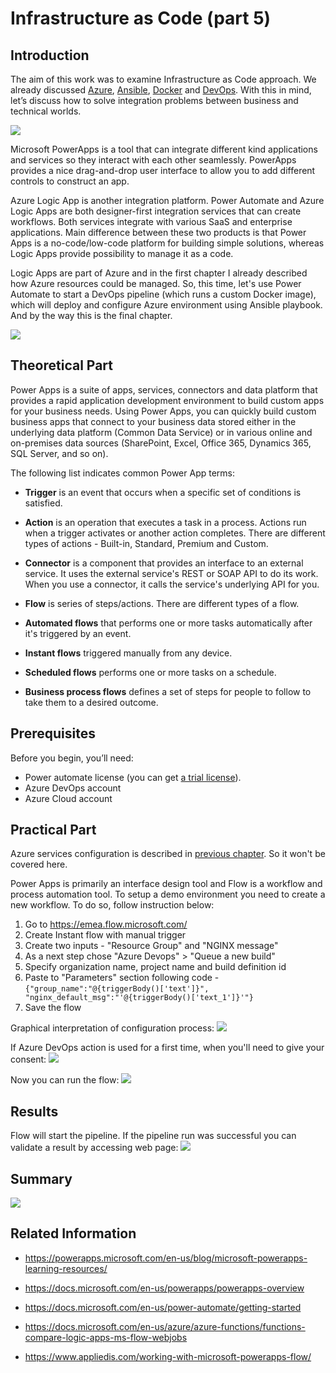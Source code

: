 # Infrastructure as Code (part 5)
## Introduction

The aim of this work was to examine Infrastructure as Code approach. We already discussed [Azure](/iac-00/README.md), [Ansible](/iac-01/README.md), [Docker](/iac-02/README.md) and [DevOps](/iac-03/README.md). With this in mind, let’s discuss how to solve integration problems between business and technical worlds. 

![](/images/iac/cloud_journey_04.png)

Microsoft PowerApps is a tool that can integrate different kind applications and services so they interact with each other seamlessly. PowerApps provides a nice drag-and-drop user interface to allow you to add different controls to construct an app.

Azure Logic App is another integration platform. Power Automate and Azure Logic Apps are both designer-first integration services that can create workflows. Both services integrate with various SaaS and enterprise applications. Main difference between these two products is that Power Apps is a no-code/low-code platform for building simple solutions, whereas Logic Apps provide possibility to manage it as a code.

Logic Apps are part of Azure and in the first chapter I already described how Azure resources could be managed. So, this time, let's use Power Automate to start a DevOps pipeline (which runs a custom Docker image), which will deploy and configure Azure environment using Ansible playbook. And by the way this is the final chapter.

![](/images/iac/final_step.png)


## Theoretical Part

Power Apps is a suite of apps, services, connectors and data platform that provides a rapid application development environment to build custom apps for your business needs. Using Power Apps, you can quickly build custom business apps that connect to your business data stored either in the underlying data platform (Common Data Service) or in various online and on-premises data sources (SharePoint, Excel, Office 365, Dynamics 365, SQL Server, and so on).

The following list indicates common Power App terms:

* **Trigger** is an event that occurs when a specific set of conditions is satisfied. 

* **Action** is an operation that executes a task in a process. Actions run when a trigger activates or another action completes. There are different types of actions - Built-in, Standard, Premium and Custom.

* **Connector** is a component that provides an interface to an external service. It uses the external service's REST or SOAP API to do its work. When you use a connector, it calls the service's underlying API for you.

* **Flow** is series of steps/actions. There are different types of a flow.

* **Automated flows** that performs one or more tasks automatically after it's triggered by an event. 

* **Instant flows** triggered manually from any device.

* **Scheduled flows** performs one or more tasks on a schedule. 

* **Business process flows** defines a set of steps for people to follow to take them to a desired outcome.

## Prerequisites
Before you begin, you’ll need:

* Power automate license (you can get [a trial license](https://docs.microsoft.com/en-us/powerapps/maker/signup-for-powerapps)).
* Azure DevOps account
* Azure Cloud account

## Practical Part
Azure services configuration is described in [previous chapter](/iac-03#practical-part). So it won't be covered here.

Power Apps is primarily an interface design tool and Flow is a workflow and process automation tool. To setup a demo environment you need to create a new workflow. To do so, follow instruction below:
1. Go to https://emea.flow.microsoft.com/ 
2. Create Instant flow with manual trigger
3. Create two inputs - "Resource Group" and "NGINX message"
4. As a next step chose "Azure Devops" > "Queue a new build"
5. Specify organization name, project name and build definition id
6. Paste to "Parameters" section following code - ```{"group_name":"@{triggerBody()['text']}", "nginx_default_msg":"'@{triggerBody()['text_1']}'"}```
7. Save the flow

Graphical interpretation of configuration process:
![](/images/iac/flow_creation.png)

If Azure DevOps action is used for a first time, when you'll need to give your consent:
![](/images/iac/connection_creation.png)

Now you can run the flow:
![](/images/iac/flow_run.png)

## Results
Flow will start the pipeline. If the pipeline run was successful you can validate a result by accessing web page:
![](/images/iac/flow_run_result.png)

## Summary

![](/images/iac/iac_end.png)

## Related Information

* https://powerapps.microsoft.com/en-us/blog/microsoft-powerapps-learning-resources/

* https://docs.microsoft.com/en-us/powerapps/powerapps-overview

* https://docs.microsoft.com/en-us/power-automate/getting-started

* https://docs.microsoft.com/en-us/azure/azure-functions/functions-compare-logic-apps-ms-flow-webjobs

* https://www.appliedis.com/working-with-microsoft-powerapps-flow/